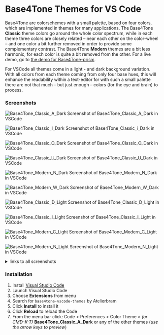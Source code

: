 # Base4Tone Themes for VS Code

Base4Tone are colorschemes with a small palette, based on four colors, which are implemented in themes for many applications. The Base4Tone **Classic** theme colors go around the whole color spectrum, while in each theme three colors are closely related – near each other on the color-wheel – and one color a bit further removed in order to provide some complementary contrast. The Base4Tone **Modern** themes are a bit less harmonic, for each color is quite a bit removed from the other. For a live demo, go to [the demo for Base4Tone-prism](https://atelierbram.github.io/Base4Tone-prism/b4t_classic-a/dark/).

For VSCode all themes come in a light - and dark background variation. With all colors from each theme coming from only four base hues, this will enhance the readability within a text-editor for with such a small palette there are not that much – but just enough – colors (for the eye and brain) to process.

### Screenshots
![Base4Tone_Classic_A_Dark](https://i.imgur.com/JRYIuYw.png)
Screenshot of Base4Tone_Classic_A_Dark in VSCode

![Base4Tone_Classic_I_Dark](https://i.imgur.com/40AQ7NL.png)
Screenshot of Base4Tone_Classic_i_Dark in VSCode

![Base4Tone_Classic_O_Dark](https://i.imgur.com/YPAmTzQ.png)
Screenshot of Base4Tone_Classic_O_Dark in VSCode

![Base4Tone_Classic_U_Dark](https://i.imgur.com/9e0jvsF.png)
Screenshot of Base4Tone_Classic_U_Dark in VSCode

![Base4Tone_Modern_N_Dark](https://i.imgur.com/2oxAKZQ.png)
Screenshot of Base4Tone_Modern_N_Dark in VSCode

![Base4Tone_Modern_W_Dark](https://i.imgur.com/aqjQdF5.png)
Screenshot of Base4Tone_Modern_W_Dark in VSCode

![Base4Tone_Classic_D_Light](https://i.imgur.com/4pw0sHY.png)
Screenshot of Base4Tone_Classic_D_Light in VSCode

![Base4Tone_Classic_I_Light](https://i.imgur.com/VDYEhwU.png)
Screenshot of Base4Tone_Classic_I_Light in VSCode

![Base4Tone_Modern_C_Light](https://i.imgur.com/iwMNJvy.png)
Screenshot of Base4Tone_Modern_C_Light in VSCode

![Base4Tone_Modern_N_Light](https://i.imgur.com/gquTZzm.png)
Screenshot of Base4Tone_Modern_N_Light in VSCode


<details><summary markdown="span">links to all screenshots</summary>

- [Base4Tone_Classic_A_Dark](https://i.imgur.com/JRYIuYw.png)
- [Base4Tone_Classic_B_Dark](https://i.imgur.com/TadgHFt.png)
- [Base4Tone_Classic_C_Dark](https://i.imgur.com/h2Xeclj.png)
- [Base4Tone_Classic_D_Dark](https://i.imgur.com/2ddqXG6.png)
- [Base4Tone_Classic_E_Dark](https://i.imgur.com/xrAp7GJ.png)
- [Base4Tone_Classic_F_Dark](https://i.imgur.com/MmjEk3P.png)
- [Base4Tone_Classic_I_Dark](https://i.imgur.com/40AQ7NL.png)
- [Base4Tone_Classic_L_Dark](https://i.imgur.com/jCoSB1e.png)
- [Base4Tone_Classic_O_Dark](https://i.imgur.com/YPAmTzQ.png)
- [Base4Tone_Classic_P_Dark](https://i.imgur.com/HNfuv4O.png)
- [Base4Tone_Classic_Q_Dark](https://i.imgur.com/FJjzQ9d.png)
- [Base4Tone_Classic_R_Dark](https://i.imgur.com/7n9j996.png)
- [Base4Tone_Classic_S_Dark](https://i.imgur.com/nqGzYea.png)
- [Base4Tone_Classic_T_Dark](https://i.imgur.com/wN1Idss.png)
- [Base4Tone_Classic_U_Dark](https://i.imgur.com/9e0jvsF.png)
- [Base4Tone_Classic_W_Dark](https://i.imgur.com/GeHDXVp.png)
- [Base4Tone_Modern_C_Dark](https://i.imgur.com/F9utI1a.png)
- [Base4Tone_Modern_N_Dark](https://i.imgur.com/2oxAKZQ.png)
- [Base4Tone_Modern_W_Dark](https://i.imgur.com/aqjQdF5.png)
- [Base4Tone_Classic_A_Light](https://i.imgur.com/oh0RgLA.png)
- [Base4Tone_Classic_B_Light](https://i.imgur.com/5j3bYMn.png)
- [Base4Tone_Classic_C_Light](https://i.imgur.com/bBN7aTN.png)
- [Base4Tone_Classic_D_Light](https://i.imgur.com/4pw0sHY.png)
- [Base4Tone_Classic_E_Light](https://i.imgur.com/uKllZrV.png)
- [Base4Tone_Classic_F_Light](https://i.imgur.com/EVRFddU.png)
- [Base4Tone_Classic_I_Light](https://i.imgur.com/VDYEhwU.png)
- [Base4Tone_Classic_L_Light](https://i.imgur.com/Q0vSJtA.png)
- [Base4Tone_Classic_O_Light](https://i.imgur.com/td4iN6N.png)
- [Base4Tone_Classic_P_Light](https://i.imgur.com/lGbfRAr.png)
- [Base4Tone_Classic_Q_Light](https://i.imgur.com/BP8PwYD.png)
- [Base4Tone_Classic_R_Light](https://i.imgur.com/jWaPOzA.png)
- [Base4Tone_Classic_S_Light](https://i.imgur.com/9HGQPkb.png)
- [Base4Tone_Classic_T_Light](https://i.imgur.com/o44e1et.png)
- [Base4Tone_Classic_U_Light](https://i.imgur.com/qB00jxA.png)
- [Base4Tone_Classic_W_Light](https://i.imgur.com/3EIwmU1.png)
- [Base4Tone_Modern_C_Light](https://i.imgur.com/iwMNJvy.png)
- [Base4Tone_Modern_N_Light](https://i.imgur.com/gquTZzm.png)
- [Base4Tone_Modern_W_Light](https://i.imgur.com/Iou1PmB.png)

</details>

### Installation

1.  Install [Visual Studio Code](https://code.visualstudio.com/)
1.  Launch Visual Studio Code
1.  Choose **Extensions** from menu
1.  Search for `base4tone-vscode-themes` by Atelierbram
1.  Click **Install** to install it
1.  Click **Reload** to reload the Code
1.  From the menu bar click: Code > Preferences > Color Theme > _(or CMD-K-T)_ **Base4Tone_Classic_A_Dark** or any of the other themes (_use the arrow keys to preview_)

